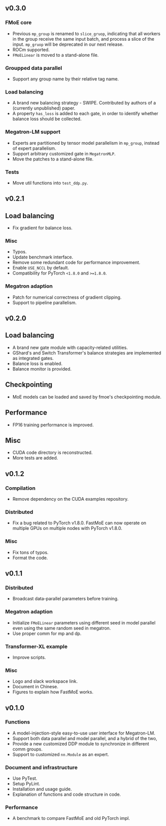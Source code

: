 ## v0.3.0

### FMoE core

* Previous `mp_group` is renamed to `slice_gruop`, indicating that all workers in the group receive the same input batch, and process a slice of the input. `mp_gruop` will be deprecated in our next release.
* ROCm supported.
* `FMoELinear` is moved to a stand-alone file.

### Groupped data parallel

* Support any group name by their relative tag name.

###  Load balancing

* A brand new balancing strategy - SWIPE. Contributed by authors of a (currently unpublished) paper.
* A property `has_loss` is added to each gate, in order to identify whether balance loss should be collected.

### Megatron-LM support

* Experts are partitioned by tensor model parallelism in `mp_group`, instead of expert parallelism.
* Support arbitrary customized gate in `MegatronMLP`.
* Move the patches to a stand-alone file.

### Tests

* Move util functions into `test_ddp.py`.

## v0.2.1

## Load balancing

* Fix gradient for balance loss.

### Misc

* Typos.
* Update benchmark interface.
* Remove some redundant code for performance improvement.
* Enable `USE_NCCL` by default.
* Compatibility for PyTorch `<1.8.0` and `>=1.8.0`.

### Megatron adaption

* Patch for numerical correctness of gradient clipping.
* Support to pipeline parallelism.

## v0.2.0

## Load balancing

* A brand new gate module with capacity-related utilities.
* GShard's and Switch Transformer's balance strategies are implemented as integrated gates.
* Balance loss is enabled.
* Balance monitor is provided.

## Checkpointing

* MoE models can be loaded and saved by fmoe's checkpointing module.

## Performance

* FP16 training performance is improved.

## Misc

* CUDA code directory is reconstructed.
* More tests are added.

## v0.1.2

### Compilation

- Remove dependency on the CUDA examples repository.

### Distributed

- Fix a bug related to PyTorch v1.8.0. FastMoE can now operate on multiple GPUs
on multiple nodes with PyTorch v1.8.0.

### Misc

- Fix tons of typos.
- Format the code.

## v0.1.1

### Distributed

- Broadcast data-parallel parameters before training.

### Megatron adaption

- Initialize `FMoELinear` parameters using different seed in model parallel even using the same random seed in megatron.
- Use proper comm for mp and dp.

### Transformer-XL example

- Improve scripts.

### Misc

- Logo and slack workspace link.
- Document in Chinese.
- Figures to explain how FastMoE works.

## v0.1.0

### Functions

- A model-injection-style easy-to-use user interface for Megatron-LM. 
- Support both data parallel and model parallel, and a hybrid of the two,
- Provide a new customized DDP module to synchronize in different comm groups.
- Support to customized `nn.Module` as an expert.

### Document and infrastructure

- Use PyTest.
- Setup PyLint.
- Installation and usage guide.
- Explanation of functions and code structure in code.

### Performance

- A benchmark to compare FastMoE and old PyTorch impl.
